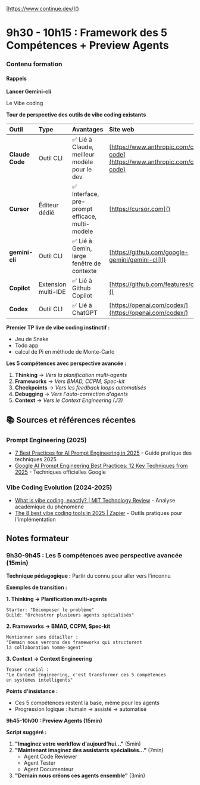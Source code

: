 [https://www.continue.dev/]()

# 9h30 - 10h15 : Framework des 5 Compétences + Preview Agents

### Contenu formation

#### **Rappels**

**Lancer Gemini-cli**

Le Vibe coding

**Tour de perspective des outils de vibe coding existants**

| Outil                 | Type                | Avantages                                        | Site web                                                                    |
| :-------------------- | :------------------ | :----------------------------------------------- | :-------------------------------------------------------------------------- |
| **Claude Code** | Outil CLI           | ✅ Lié à Claude, meilleur modèle pour le dev  | [https://www.anthropic.com/claude-code](https://www.anthropic.com/claude-code) |
| **Cursor**      | Éditeur dédié    | ✅ Interface, pre-prompt efficace, multi-modèle | [https://cursor.com]()                                                         |
| **gemini-cli**  | Outil CLI           | ✅ Lié à Gemin, large fenêtre de contexte     | [https://github.com/google-gemini/gemini-cli]()                                |
| **Copilot**     | Extension multi-IDE | ✅ Lié à Github Copilot                        | [https://github.com/features/copilot]()                                        |
| **Codex**       | Outil CLI           | ✅ Lié à ChatGPT                               | [https://openai.com/codex/](https://openai.com/codex/)                         |

**Premier TP live de vibe coding instinctif :**

- Jeu de Snake
- Todo app
- calcul de Pi en méthode de Monte-Carlo

**Les 5 compétences avec perspective avancée :**

1. **Thinking** → *Vers la planification multi-agents*
2. **Frameworks** → *Vers BMAD, CCPM, Spec-kit*
3. **Checkpoints** → *Vers les feedback loops automatisés*
4. **Debugging** → *Vers l'auto-correction d'agents*
5. **Context** → *Vers le Context Engineering (J3)*

## 📚 **Sources et références récentes**

### Prompt Engineering (2025)

- [7 Best Practices for AI Prompt Engineering in 2025](https://www.promptmixer.dev/blog/7-best-practices-for-ai-prompt-engineering-in-2025) - Guide pratique des techniques 2025
- [Google AI Prompt Engineering Best Practices: 12 Key Techniques from 2025](https://gptaiflow.com/blog/google-ai-prompt-engineering-best-practices-guide-2025) - Techniques officielles Google

### Vibe Coding Evolution (2024-2025)

- [What is vibe coding, exactly? | MIT Technology Review](https://www.technologyreview.com/2025/04/16/1115135/what-is-vibe-coding-exactly/) - Analyse académique du phénomène
- [The 8 best vibe coding tools in 2025 | Zapier](https://zapier.com/blog/best-vibe-coding-tools/) - Outils pratiques pour l'implémentation

## Notes formateur

### **9h30-9h45 : Les 5 compétences avec perspective avancée (15min)**

**Technique pédagogique :** Partir du connu pour aller vers l'inconnu

**Exemples de transition :**

**1. Thinking → Planification multi-agents**

```
Starter: "Décomposer le problème"
Build: "Orchestrer plusieurs agents spécialisés"
```

**2. Frameworks → BMAD, CCPM, Spec-kit**

```
Mentionner sans détailler :
"Demain nous verrons des frameworks qui structurent
la collaboration homme-agent"
```

**3. Context → Context Engineering**

```
Teaser crucial :
"Le Context Engineering, c'est transformer ces 5 compétences
en systèmes intelligents"
```

**Points d'insistance :**

- Ces 5 compétences restent la base, même pour les agents
- Progression logique : humain → assisté → automatisé

**9h45-10h00 : Preview Agents (15min)**

**Script suggéré :**

1. **"Imaginez votre workflow d'aujourd'hui..."** (5min)
2. **"Maintenant imaginez des assistants spécialisés..."** (7min)
   - Agent Code Reviewer
   - Agent Tester
   - Agent Documenteur
3. **"Demain nous créons ces agents ensemble"** (3min)

